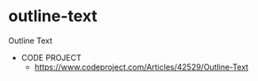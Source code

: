 # outline-text
Outline Text

- CODE PROJECT 
  - https://www.codeproject.com/Articles/42529/Outline-Text

